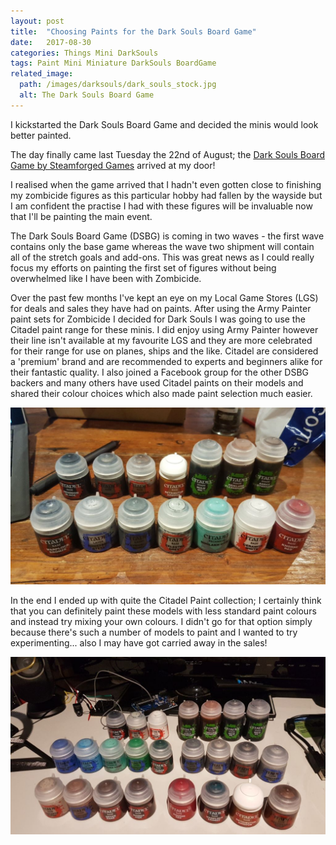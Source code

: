 ```yaml
---
layout: post
title:  "Choosing Paints for the Dark Souls Board Game"
date:   2017-08-30
categories: Things Mini DarkSouls
tags: Paint Mini Miniature DarkSouls BoardGame
related_image: 
  path: /images/darksouls/dark_souls_stock.jpg
  alt: The Dark Souls Board Game
---
```


I kickstarted the Dark Souls Board Game and decided the minis would look better painted.

<!--more-->

The day finally came last Tuesday the 22nd of August; the [Dark Souls Board Game by Steamforged Games][steamforged] arrived at my door!

I realised when the game arrived that I hadn't even gotten close to finishing my zombicide figures as this particular hobby had fallen by the wayside but I am confident the practise I had with these figures will be invaluable now that I'll be painting the main event.

The Dark Souls Board Game (DSBG) is coming in two waves - the first wave contains only the base game whereas the wave two shipment will contain all of the stretch goals and add-ons. This was great news as I could really focus my efforts on painting the first set of figures without being overwhelmed like I have been with Zombicide.

Over the past few months I've kept an eye on my Local Game Stores (LGS) for deals and sales they have had on paints. After using the Army Painter paint sets for Zombicide I decided for Dark Souls I was going to use the Citadel paint range for these minis. I did enjoy using Army Painter however their line isn't available at my favourite LGS and they are more celebrated for their range for use on planes, ships and the like. Citadel are considered a 'premium' brand and are recommended to experts and beginners alike for their fantastic quality. I also joined a Facebook group for the other DSBG backers and many others have used Citadel paints on their models and shared their colour choices which also made paint selection much easier.

![First run of paints](/images/darksouls/02_paints.jpg)

In the end I ended up with quite the Citadel Paint collection; I certainly think that you can definitely paint these models with less standard paint colours and instead try mixing your own colours. I didn't go for that option simply because there's such a number of models to paint and I wanted to try experimenting... also I may have got carried away in the sales!

![More paints!](/images/darksouls/11_paints.jpg)

[steamforged]: https://steamforged.com/dark-souls-the-board-game